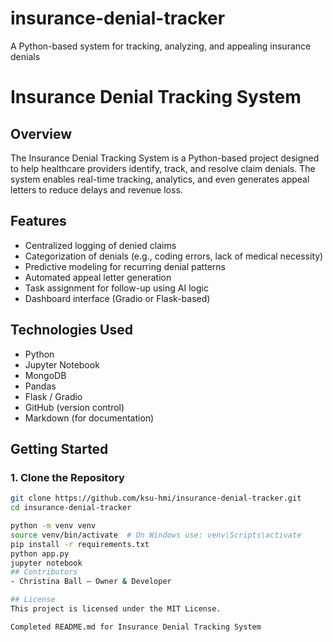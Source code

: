 # insurance-denial-tracker
A Python-based system for tracking, analyzing, and appealing insurance denials
# Insurance Denial Tracking System

## Overview
The Insurance Denial Tracking System is a Python-based project designed to help healthcare providers identify, track, and resolve claim denials. The system enables real-time tracking, analytics, and even generates appeal letters to reduce delays and revenue loss.

## Features
- Centralized logging of denied claims
- Categorization of denials (e.g., coding errors, lack of medical necessity)
- Predictive modeling for recurring denial patterns
- Automated appeal letter generation
- Task assignment for follow-up using AI logic
- Dashboard interface (Gradio or Flask-based)

## Technologies Used
- Python
- Jupyter Notebook
- MongoDB
- Pandas
- Flask / Gradio
- GitHub (version control)
- Markdown (for documentation)

## Getting Started

### 1. Clone the Repository
```bash
git clone https://github.com/ksu-hmi/insurance-denial-tracker.git
cd insurance-denial-tracker

python -m venv venv
source venv/bin/activate  # On Windows use: venv\Scripts\activate
pip install -r requirements.txt
python app.py
jupyter notebook
## Contributors
- Christina Ball – Owner & Developer

## License
This project is licensed under the MIT License.

Completed README.md for Insurance Denial Tracking System
